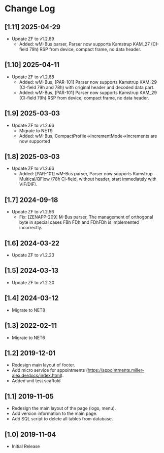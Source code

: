 ﻿# Change Log

## [1.11] 2025-04-29
 - Update ZF to v1.2.69	
	- Added: wM-Bus parser, Parser now supports Kamstrup KAM_27 (CI-field 79h) RSP from device, compact frame, no data header.
	
## [1.10] 2025-04-11
 - Update ZF to v1.2.68	
	- Added: wM-Bus, [PAR-101] Parser now supports Kamstrup KAM_29 (CI-field 79h and 78h) with original header and decoded data part.
    - Added: wM-Bus, [PAR-101] Parser now supports Kamstrup KAM_29 (CI-field 79h) RSP from device, compact frame, no data header.

## [1.9] 2025-03-03
 - Update ZF to v1.2.66
	- Migrate to NET9
	- Added: wM-Bus, CompactProfile->IncrementMode->Increments are now supported
	
## [1.8] 2025-03-03
 - Update ZF to v1.2.66
	- Added: [PAR-101] wM-Bus parser, Parser now supports Kamstrup Multical/QFlow (78h CI-field, without header, start immediately with VIF/DIF).
	
## [1.7] 2024-09-18
 - Update ZF to v1.2.56
	- Fix: [ZENAPP-209] M-Bus parser, The management of orthogonal byte in special cases FBh FDh and FDhFDh is implemented incorrectly. 
	
## [1.6] 2024-03-22
 - Update ZF to v1.2.23

## [1.5] 2024-03-13
 - Update ZF to v1.2.20
	
## [1.4] 2024-03-12
 - Migrate to NET8

## [1.3] 2022-02-11
 - Migrate to NET6

## [1.2] 2019-12-01
 - Redesign main layout of footer.
 - Add micro service for appointments (https://appointments.miller-alex.de/docs/index.html).
 - Added unit test scaffold

## [1.1] 2019-11-05
 - Redesign the main layout of the page (logo, menu).
 - Add version information to the main page.
 - Add SQL script to delete all tables from database.

## [1.0] 2019-11-04
 - Initial Release